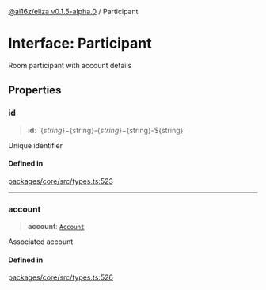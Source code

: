 [@ai16z/eliza v0.1.5-alpha.0](../index.md) / Participant

# Interface: Participant

Room participant with account details

## Properties

### id

> **id**: \`$\{string\}-$\{string\}-$\{string\}-$\{string\}-$\{string\}\`

Unique identifier

#### Defined in

[packages/core/src/types.ts:523](https://github.com/CREWorx/eliza/blob/main/packages/core/src/types.ts#L523)

***

### account

> **account**: [`Account`](Account.md)

Associated account

#### Defined in

[packages/core/src/types.ts:526](https://github.com/CREWorx/eliza/blob/main/packages/core/src/types.ts#L526)
